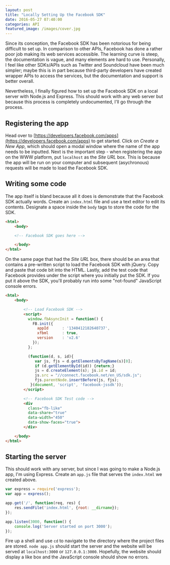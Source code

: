```yaml
---
layout: post
title: "Locally Setting Up the Facebook SDK"
date: 2016-05-27 07:40:00
categories: API
featured_image: /images/cover.jpg
---
```


Since its conception, the Facebook SDK has been notorious for being difficult to set up. In comparison to other APIs, Facebook has done a rather poor job making its web services accessible. The learning curve is steep, the documentation is vague, and many elements are hard to use. Personally, I feel like other SDKs/APIs such as Twitter and Soundcloud have been much simpler; maybe this is in part because third-party developers have created wrapper APIs to access the services, but the documentation and support is better overall. 

Nevertheless, I finally figured how to set up the Facebook SDK on a local server with Node.js and Express. This should work with any web server but because this process is completely undocumented, I'll go through the process. 

## Registering the app

Head over to [https://developers.facebook.com/apps](https://developers.facebook.com/apps) to get started. Click on *Create a New App*, which should open a modal window where the name of the app needs to be inputted. Next is the important step - when registering the app on the WWW platform, put `localhost` as the *Site URL* box. This is because the app will be run on your computer and subsequent (asychronous) requests will be made to load the Facebook SDK.

## Writing some code

The app itself is bland because all it does is demonstrate that the Facebook SDK actually words. Create an `index.html` file and use a text editor to edit its contents. Designate a space inside the `body` tags to store the code for the SDK.


```html
<html>
    <body>

    <!-- Facebook SDK goes here -->

    </body>
</html>
```

On the same page that had the *Site URL* box, there should be an area that contains a pre-written script to load the Facebook SDK with jQuery. Copy and paste that code bit into the HTML. Lastly, add the test code that Facebook provides under the script where you initially put the SDK. If you put it above the SDK, you'll probably run into some "not-found" JavaScript console errors.

```html
<html>
    <body>

        <!-- Load Facebook SDK -->
        <script>
          window.fbAsyncInit = function() {
            FB.init({
              appId      : '1340412182640737',
              xfbml      : true,
              version    : 'v2.6'
            });
          };

          (function(d, s, id){
             var js, fjs = d.getElementsByTagName(s)[0];
             if (d.getElementById(id)) {return;}
             js = d.createElement(s); js.id = id;
             js.src = "//connect.facebook.net/en_US/sdk.js";
             fjs.parentNode.insertBefore(js, fjs);
           }(document, 'script', 'facebook-jssdk'));
        </script>

        <!-- Facebook SDK Test code -->
        <div
          class="fb-like"
          data-share="true"
          data-width="450"
          data-show-faces="true">
        </div>

    </body>
</html>
```

## Starting the server

This should work with any server, but since I was going to make a Node.js app, I'm using Express. Create an `app.js` file that serves the `index.html` we created above.

```javascript
var express = require('express');
var app = express();

app.get('/', function(req, res) {
    res.sendFile('index.html', {root: __dirname});
});

app.listen(3000, function() {
    console.log('Server started on port 3000');
});
```

Fire up a shell and use `cd` to navigate to the directory where the project files are stored. `node app.js` should start the server and the website will be served at `localhost:3000` or `127.0.0.1:3000`. Hopefully, the website should display a like box and the JavaScript console should show no errors.
